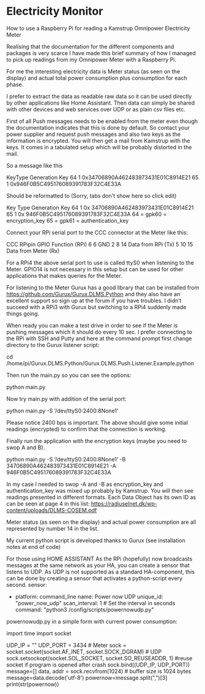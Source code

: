 # Electricity Monitor

How to use a Raspberry Pi for reading a Kamstrup Omnipower Electricity Meter

Realising that the documentation for the different components and packages is very scarce I have made this brief summary of how I managed to pick up readings from my Omnipower Meter with a Raspberry Pi.

For me the interesting electricity data is Meter status (as seen on the display) and actual total power consumption plus consumption for each phase.

I prefer to extract the data as readable raw data so it can be used directly by other applications like Home Assistant. Then data can simply be shared with other devices and web services over UDP or as plain csv files etc.

First of all Push messages needs to be enabled from the meter even though the documentation indicates that this is done by default. So contact your power supplier and request push messages and also two keys as the information is encrypted. You will then get a mail from Kamstrup with the keys. It comes in a tabulated setup which will be probably distorted in the mail.

So a message like this

KeyType Generation Key
64 1 0x34706890A462483973431E01C8914E21
65 1 0x946F0B5C495176089391783F32C4E33A

Should be reformatted to (Sorry, tabs don't show here so click edit)

Key		Type	Generation	Key
64		1		0x			34706890A462483973431E01C8914E21
65		1		0x			946F0B5C495176089391783F32C4E33A
64 = gpk60 = encryption_key
65 = gpk61 = authentication_key

Connect your RPi serial port to the CCC connector at the Meter like this:

CCC		RPipin		GPIO	Function (RPi)
6		6				GND
2		8			 14		Data from RPi (Tx)
5		10			15		Data from Meter (Rx)
 
For a RPi4 the above serial port to use is called ttyS0 when listening to the Meter. GPIO14 is not necessary in this setup but can be used for other applications that makes queries for the Meter.

For listening to the Meter Gurux has a good library that can be installed from https://github.com/Gurux/Gurux.DLMS.Python and they also have an excellent support so sign up at the forum if you have troubles. I didn’t succeed with a RPi3 with Gurux but switching to a RPi4 suddenly made things going.

When ready you can make a test drive in order to see if the Meter is pushing messages which it should do every 10 sec. I prefer connecting to the RPi with SSH and Putty and here at the command prompt first change directory to the Gurux listener script:

cd /home/pi/Gurux.DLMS.Python/Gurux.DLMS.Push.Listener.Example.python

Then run the main.py so you can see the options:

python main.py

Now try main.py with addition of the serial port:

python main.py -S ‘/dev/ttyS0:2400:8None1’

Please notice 2400 bps is important. The above should give some initial readings (encrypted) to confirm that the connection is working.

Finally run the application with the encryption keys (maybe you need to swop A and B).

python main.py -S ‘/dev/ttyS0:2400:8None1’ -B 34706890A462483973431E01C8914E21 -A 946F0B5C495176089391783F32C4E33A

In my case I needed to swop -A and -B as encryption_key and authentication_key was mixed up probably by Kamstrup. You will then see readings presented in different formats. Each Data Object has its own ID as can be seen at page 4 in this list: https://radiuselnet.dk/wp-content/uploads/DLMS-COSEM.pdf

Meter status (as seen on the display) and actual power consumption are all represented by number 14 in the list.

My current python script is developed thanks to Gurux (see installation notes at end of code)

For those using HOME ASSISTANT
As the RPi (hopefully) now broadcasts messages at the same network as your HA, you can create a sensor that listens to UDP. As UDP is not supported as a standard HA-component, this can be done by creating a sensor that activates a python-script every second.
sensor:
  - platform: command_line
    name: Power now UDP
    unique_id: "power_now_udp"
    scan_interval: 1  # Set the interval in seconds
    command: "python3 /config/scripts/powernowudp.py"  

powernowudp.py in a simple form with current power consumption:

import time
import socket

UDP_IP = ""
UDP_PORT = 3434 # Meter
sock = socket.socket(socket.AF_INET, socket.SOCK_DGRAM) # UDP
sock.setsockopt(socket.SOL_SOCKET, socket.SO_REUSEADDR, 1) #reuse socket if program is opened after crash
sock.bind((UDP_IP, UDP_PORT))
message=[]
data, addr = sock.recvfrom(1024) # buffer size is 1024 bytes
message=data.decode('utf-8')
powernow=message.split(",")[3]
print(str(powernow))
